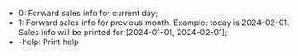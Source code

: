 - 0: Forward sales info for current day;
- 1: Forward sales info for previous month. Example: today is 2024-02-01. Sales info will be printed for [2024-01-01, 2024-02-01];
- -help: Print help
